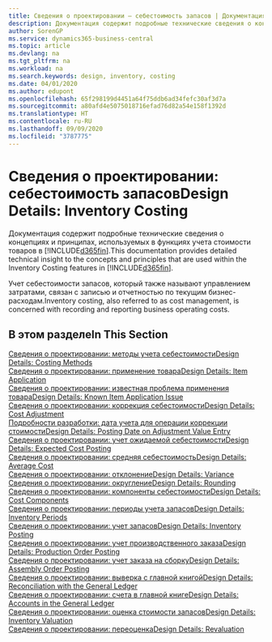 ```yaml
---
title: Сведения о проектировании — себестоимость запасов | Документация Майкрософт
description: Документация содержит подробные технические сведения о концепциях и принципах, используемых в функциях учета стоимости товаров в Business Central.
author: SorenGP
ms.service: dynamics365-business-central
ms.topic: article
ms.devlang: na
ms.tgt_pltfrm: na
ms.workload: na
ms.search.keywords: design, inventory, costing
ms.date: 04/01/2020
ms.author: edupont
ms.openlocfilehash: 65f298199d4451a64f75ddb6ad34fefc30af3d7a
ms.sourcegitcommit: a80afd4e5075018716efad76d82a54e158f1392d
ms.translationtype: HT
ms.contentlocale: ru-RU
ms.lasthandoff: 09/09/2020
ms.locfileid: "3787775"
---
```

# <a name="design-details-inventory-costing"></a><span data-ttu-id="f414e-103">Сведения о проектировании: себестоимость запасов</span><span class="sxs-lookup"><span data-stu-id="f414e-103">Design Details: Inventory Costing</span></span>
<span data-ttu-id="f414e-104">Документация содержит подробные технические сведения о концепциях и принципах, используемых в функциях учета стоимости товаров в [!INCLUDE[d365fin](includes/d365fin_md.md)].</span><span class="sxs-lookup"><span data-stu-id="f414e-104">This documentation provides detailed technical insight to the concepts and principles that are used within the Inventory Costing features in [!INCLUDE[d365fin](includes/d365fin_md.md)].</span></span>  

<span data-ttu-id="f414e-105">Учет себестоимости запасов, который также называют управлением затратами, связан с записью и отчетностью по текущим бизнес-расходам.</span><span class="sxs-lookup"><span data-stu-id="f414e-105">Inventory costing, also referred to as cost management, is concerned with recording and reporting business operating costs.</span></span>  

## <a name="in-this-section"></a><span data-ttu-id="f414e-106">В этом разделе</span><span class="sxs-lookup"><span data-stu-id="f414e-106">In This Section</span></span>  
[<span data-ttu-id="f414e-107">Сведения о проектировании: методы учета себестоимости</span><span class="sxs-lookup"><span data-stu-id="f414e-107">Design Details: Costing Methods</span></span>](design-details-costing-methods.md)  
[<span data-ttu-id="f414e-108">Сведения о проектировании: применение товара</span><span class="sxs-lookup"><span data-stu-id="f414e-108">Design Details: Item Application</span></span>](design-details-item-application.md)  
[<span data-ttu-id="f414e-109">Сведения о проектировании: известная проблема применения товара</span><span class="sxs-lookup"><span data-stu-id="f414e-109">Design Details: Known Item Application Issue</span></span>](design-details-inventory-zero-level-open-item-ledger-entries.md)  
[<span data-ttu-id="f414e-110">Сведения о проектировании: коррекция себестоимости</span><span class="sxs-lookup"><span data-stu-id="f414e-110">Design Details: Cost Adjustment</span></span>](design-details-cost-adjustment.md)  
[<span data-ttu-id="f414e-111">Подробности разработки: дата учета для операции коррекции стоимости</span><span class="sxs-lookup"><span data-stu-id="f414e-111">Design Details: Posting Date on Adjustment Value Entry</span></span>](design-details-inventory-adjustment-value-entry-posting-date.md)  
[<span data-ttu-id="f414e-112">Сведения о проектировании: учет ожидаемой себестоимости</span><span class="sxs-lookup"><span data-stu-id="f414e-112">Design Details: Expected Cost Posting</span></span>](design-details-expected-cost-posting.md)  
[<span data-ttu-id="f414e-113">Сведения о проектировании: средняя себестоимость</span><span class="sxs-lookup"><span data-stu-id="f414e-113">Design Details: Average Cost</span></span>](design-details-average-cost.md)  
[<span data-ttu-id="f414e-114">Сведения о проектировании: отклонение</span><span class="sxs-lookup"><span data-stu-id="f414e-114">Design Details: Variance</span></span>](design-details-variance.md)  
[<span data-ttu-id="f414e-115">Сведения о проектировании: округление</span><span class="sxs-lookup"><span data-stu-id="f414e-115">Design Details: Rounding</span></span>](design-details-rounding.md)  
[<span data-ttu-id="f414e-116">Сведения о проектировании: компоненты себестоимости</span><span class="sxs-lookup"><span data-stu-id="f414e-116">Design Details: Cost Components</span></span>](design-details-cost-components.md)  
[<span data-ttu-id="f414e-117">Сведения о проектировании: периоды учета запасов</span><span class="sxs-lookup"><span data-stu-id="f414e-117">Design Details: Inventory Periods</span></span>](design-details-inventory-periods.md)  
[<span data-ttu-id="f414e-118">Сведения о проектировании: учет запасов</span><span class="sxs-lookup"><span data-stu-id="f414e-118">Design Details: Inventory Posting</span></span>](design-details-inventory-posting.md)  
[<span data-ttu-id="f414e-119">Сведения о проектировании: учет производственного заказа</span><span class="sxs-lookup"><span data-stu-id="f414e-119">Design Details: Production Order Posting</span></span>](design-details-production-order-posting.md)  
[<span data-ttu-id="f414e-120">Сведения о проектировании: учет заказа на сборку</span><span class="sxs-lookup"><span data-stu-id="f414e-120">Design Details: Assembly Order Posting</span></span>](design-details-assembly-order-posting.md)  
[<span data-ttu-id="f414e-121">Сведения о проектировании: выверка с главной книгой</span><span class="sxs-lookup"><span data-stu-id="f414e-121">Design Details: Reconciliation with the General Ledger</span></span>](design-details-reconciliation-with-the-general-ledger.md)  
[<span data-ttu-id="f414e-122">Сведения о проектировании: счета в главной книге</span><span class="sxs-lookup"><span data-stu-id="f414e-122">Design Details: Accounts in the General Ledger</span></span>](design-details-accounts-in-the-general-ledger.md)  
[<span data-ttu-id="f414e-123">Сведения о проектировании: оценка стоимости запасов</span><span class="sxs-lookup"><span data-stu-id="f414e-123">Design Details: Inventory Valuation</span></span>](design-details-inventory-valuation.md)  
[<span data-ttu-id="f414e-124">Сведения о проектировании: переоценка</span><span class="sxs-lookup"><span data-stu-id="f414e-124">Design Details: Revaluation</span></span>](design-details-revaluation.md)

